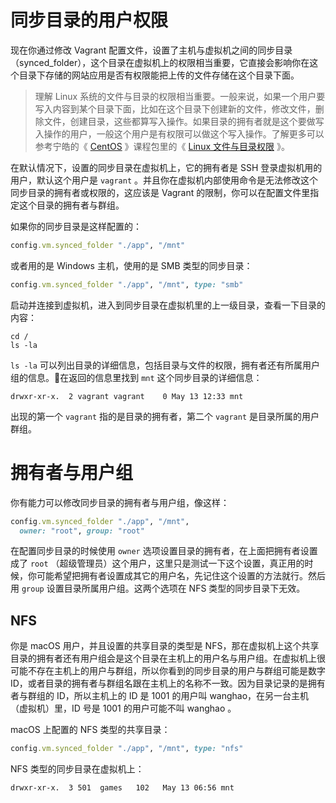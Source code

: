 # 同步目录的用户权限

现在你通过修改 Vagrant 配置文件，设置了主机与虚拟机之间的同步目录（synced\_folder），这个目录在虚拟机上的权限相当重要，它直接会影响你在这个目录下存储的网站应用是否有权限能把上传的文件存储在这个目录下面。

> 理解 Linux 系统的文件与目录的权限相当重要。一般来说，如果一个用户要写入内容到某个目录下面，比如在这个目录下创建新的文件，修改文件，删除文件，创建目录，这些都算写入操作。如果目录的拥有者就是这个要做写入操作的用户，一般这个用户是有权限可以做这个写入操作。了解更多可以参考宁皓的《 [CentOS](https://ninghao.net/package/centos?a=51729) 》课程包里的《 [Linux 文件与目录权限](https://ninghao.net/course/2508?a=51729) 》。

在默认情况下，设置的同步目录在虚拟机上，它的拥有者是 SSH 登录虚拟机用的用户，默认这个用户是 `vagrant` 。并且你在虚拟机内部使用命令是无法修改这个同步目录的拥有者或权限的，这应该是 Vagrant 的限制，你可以在配置文件里指定这个目录的拥有者与群组。

如果你的同步目录是这样配置的：

```ruby
config.vm.synced_folder "./app", "/mnt"
```

或者用的是 Windows 主机，使用的是 SMB 类型的同步目录：

```ruby
config.vm.synced_folder "./app", "/mnt", type: "smb"
```

启动并连接到虚拟机，进入到同步目录在虚拟机里的上一级目录，查看一下目录的内容：

```
cd /
ls -la
```

`ls -la` 可以列出目录的详细信息，包括目录与文件的权限，拥有者还有所属用户组的信息。在返回的信息里找到 `mnt` 这个同步目录的详细信息：

```
drwxr-xr-x.  2 vagrant vagrant    0 May 13 12:33 mnt
```

出现的第一个 `vagrant` 指的是目录的拥有者，第二个 `vagrant` 是目录所属的用户群组。

# 拥有者与用户组

你有能力可以修改同步目录的拥有者与用户组，像这样：

```ruby
config.vm.synced_folder "./app", "/mnt",
  owner: "root", group: "root"
```

在配置同步目录的时候使用 `owner` 选项设置目录的拥有者，在上面把拥有者设置成了 `root` （超级管理员）这个用户，这里只是测试一下这个设置，真正用的时候，你可能希望把拥有者设置成其它的用户名，先记住这个设置的方法就行。然后用 `group` 设置目录所属用户组。这两个选项在 NFS 类型的同步目录下无效。

## NFS

你是 macOS 用户，并且设置的共享目录的类型是 NFS，那在虚拟机上这个共享目录的拥有者还有用户组会是这个目录在主机上的用户名与用户组。在虚拟机上很可能不存在主机上的用户与群组，所以你看到的同步目录的用户与群组可能是数字 ID，或者目录的拥有者与群组名跟在主机上的名称不一致。因为目录记录的是拥有者与群组的 ID，所以主机上的 ID 是 1001 的用户叫 wanghao，在另一台主机（虚拟机）里，ID 号是 1001 的用户可能不叫 wanghao 。

macOS 上配置的 NFS 类型的共享目录：

```ruby
config.vm.synced_folder "./app", "/mnt", type: "nfs"
```

NFS 类型的同步目录在虚拟机上：

```
drwxr-xr-x.  3 501  games   102   May 13 06:56 mnt
```



